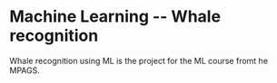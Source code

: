 # Machine Learning -- Whale recognition

Whale recognition using ML is the project for the ML course fromt he MPAGS.